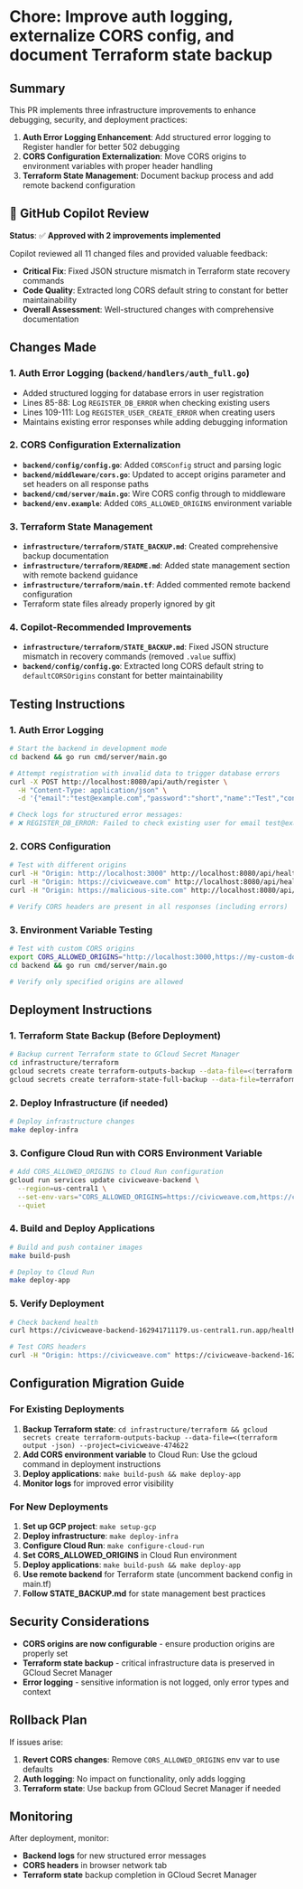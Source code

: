 # Chore: Improve auth logging, externalize CORS config, and document Terraform state backup

## Summary

This PR implements three infrastructure improvements to enhance debugging, security, and deployment practices:

1. **Auth Error Logging Enhancement**: Add structured error logging to Register handler for better 502 debugging
2. **CORS Configuration Externalization**: Move CORS origins to environment variables with proper header handling  
3. **Terraform State Management**: Document backup process and add remote backend configuration

## 🤖 GitHub Copilot Review

**Status**: ✅ **Approved with 2 improvements implemented**

Copilot reviewed all 11 changed files and provided valuable feedback:
- **Critical Fix**: Fixed JSON structure mismatch in Terraform state recovery commands
- **Code Quality**: Extracted long CORS default string to constant for better maintainability
- **Overall Assessment**: Well-structured changes with comprehensive documentation

## Changes Made

### 1. Auth Error Logging (`backend/handlers/auth_full.go`)
- Added structured logging for database errors in user registration
- Lines 85-88: Log `REGISTER_DB_ERROR` when checking existing users
- Lines 109-111: Log `REGISTER_USER_CREATE_ERROR` when creating users
- Maintains existing error responses while adding debugging information

### 2. CORS Configuration Externalization
- **`backend/config/config.go`**: Added `CORSConfig` struct and parsing logic
- **`backend/middleware/cors.go`**: Updated to accept origins parameter and set headers on all response paths
- **`backend/cmd/server/main.go`**: Wire CORS config through to middleware
- **`backend/env.example`**: Added `CORS_ALLOWED_ORIGINS` environment variable

### 3. Terraform State Management
- **`infrastructure/terraform/STATE_BACKUP.md`**: Created comprehensive backup documentation
- **`infrastructure/terraform/README.md`**: Added state management section with remote backend guidance
- **`infrastructure/terraform/main.tf`**: Added commented remote backend configuration
- Terraform state files already properly ignored by git

### 4. Copilot-Recommended Improvements
- **`infrastructure/terraform/STATE_BACKUP.md`**: Fixed JSON structure mismatch in recovery commands (removed `.value` suffix)
- **`backend/config/config.go`**: Extracted long CORS default string to `defaultCORSOrigins` constant for better maintainability

## Testing Instructions

### 1. Auth Error Logging
```bash
# Start the backend in development mode
cd backend && go run cmd/server/main.go

# Attempt registration with invalid data to trigger database errors
curl -X POST http://localhost:8080/api/auth/register \
  -H "Content-Type: application/json" \
  -d '{"email":"test@example.com","password":"short","name":"Test","consent_given":true}'

# Check logs for structured error messages:
# ❌ REGISTER_DB_ERROR: Failed to check existing user for email test@example.com: [error details]
```

### 2. CORS Configuration
```bash
# Test with different origins
curl -H "Origin: http://localhost:3000" http://localhost:8080/api/health
curl -H "Origin: https://civicweave.com" http://localhost:8080/api/health
curl -H "Origin: https://malicious-site.com" http://localhost:8080/api/health

# Verify CORS headers are present in all responses (including errors)
```

### 3. Environment Variable Testing
```bash
# Test with custom CORS origins
export CORS_ALLOWED_ORIGINS="http://localhost:3000,https://my-custom-domain.com"
cd backend && go run cmd/server/main.go

# Verify only specified origins are allowed
```

## Deployment Instructions

### 1. Terraform State Backup (Before Deployment)
```bash
# Backup current Terraform state to GCloud Secret Manager
cd infrastructure/terraform
gcloud secrets create terraform-outputs-backup --data-file=<(terraform output -json) --project=civicweave-474622
gcloud secrets create terraform-state-full-backup --data-file=terraform.tfstate --project=civicweave-474622
```

### 2. Deploy Infrastructure (if needed)
```bash
# Deploy infrastructure changes
make deploy-infra
```

### 3. Configure Cloud Run with CORS Environment Variable
```bash
# Add CORS_ALLOWED_ORIGINS to Cloud Run configuration
gcloud run services update civicweave-backend \
  --region=us-central1 \
  --set-env-vars="CORS_ALLOWED_ORIGINS=https://civicweave.com,https://civicweave-frontend-162941711179.us-central1.run.app" \
  --quiet
```

### 4. Build and Deploy Applications
```bash
# Build and push container images
make build-push

# Deploy to Cloud Run
make deploy-app
```

### 5. Verify Deployment
```bash
# Check backend health
curl https://civicweave-backend-162941711179.us-central1.run.app/health

# Test CORS headers
curl -H "Origin: https://civicweave.com" https://civicweave-backend-162941711179.us-central1.run.app/health
```

## Configuration Migration Guide

### For Existing Deployments
1. **Backup Terraform state**: `cd infrastructure/terraform && gcloud secrets create terraform-outputs-backup --data-file=<(terraform output -json) --project=civicweave-474622`
2. **Add CORS environment variable** to Cloud Run: Use the gcloud command in deployment instructions
3. **Deploy applications**: `make build-push && make deploy-app`
4. **Monitor logs** for improved error visibility

### For New Deployments
1. **Set up GCP project**: `make setup-gcp`
2. **Deploy infrastructure**: `make deploy-infra`
3. **Configure Cloud Run**: `make configure-cloud-run`
4. **Set CORS_ALLOWED_ORIGINS** in Cloud Run environment
5. **Deploy applications**: `make build-push && make deploy-app`
6. **Use remote backend** for Terraform state (uncomment backend config in main.tf)
7. **Follow STATE_BACKUP.md** for state management best practices

## Security Considerations

- **CORS origins are now configurable** - ensure production origins are properly set
- **Terraform state backup** - critical infrastructure data is preserved in GCloud Secret Manager
- **Error logging** - sensitive information is not logged, only error types and context

## Rollback Plan

If issues arise:
1. **Revert CORS changes**: Remove `CORS_ALLOWED_ORIGINS` env var to use defaults
2. **Auth logging**: No impact on functionality, only adds logging
3. **Terraform state**: Use backup from GCloud Secret Manager if needed

## Monitoring

After deployment, monitor:
- **Backend logs** for new structured error messages
- **CORS headers** in browser network tab
- **Terraform state** backup completion in GCloud Secret Manager